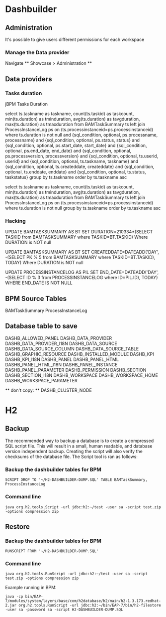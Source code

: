 Dashbuilder
============================================================================

Administration
----------------------------------------------------------------------------

It's possible to give users different permissions for each workspace

### Manage the Data provider

Navigate ** Showcase > Administration **




Data providers
----------------------------------------------------------------------------

### Tasks duration

jBPM Tasks Duration

select ts.taskname as taskname, count(ts.taskid) as taskcount, min(ts.duration) as tminduration, avg(ts.duration) as tavgduration, max(ts.duration) as tmaxduration from BAMTaskSummary ts left join ProcessInstanceLog ps on (ts.processinstanceid=ps.processinstanceid) where ts.duration is not null and {sql_condition, optional, ps.processname, processname} and {sql_condition, optional, ps.status, status} and {sql_condition, optional, ps.start_date, start_date} and {sql_condition, optional, ps.end_date, end_date} and {sql_condition, optional, ps.processversion, processversion} and {sql_condition, optional, ts.userid, userid} and {sql_condition, optional, ts.taskname, taskname} and {sql_condition, optional, ts.createddate, createddate} and {sql_condition, optional, ts.enddate, enddate} and {sql_condition, optional, ts.status, taskstatus} group by ts.taskname order by ts.taskname asc

select ts.taskname as taskname, count(ts.taskid) as taskcount, min(ts.duration) as tminduration, avg(ts.duration) as tavgduration, max(ts.duration) as tmaxduration from BAMTaskSummary ts left join ProcessInstanceLog ps on (ts.processinstanceid=ps.processinstanceid) where ts.duration is not null group by ts.taskname order by ts.taskname asc

### Hacking

UPDATE BAMTASKSUMMARY AS BT SET DURATION=210334*(SELECT TASKID from BAMTASKSUMMARY where TASKID=BT.TASKID) Where DURATION is NOT null

UPDATE BAMTASKSUMMARY AS BT SET CREATEDDATE=DATEADD('DAY', -(SELECT PK % 5 from BAMTASKSUMMARY where TASKID=BT.TASKID), TODAY) Where DURATION is NOT null


UPDATE PROCESSINSTANCELOG AS PIL SET END_DATE=DATEADD('DAY', -(SELECT ID % 3 from PROCESSINSTANCELOG where ID=PIL.ID), TODAY) WHERE END_DATE IS NOT NULL

BPM Source Tables
----------------------------------------------------------------------------

BAMTaskSummary
ProcessInstanceLog

Database table to save
----------------------------------------------------------------------------

DASHB_ALLOWED_PANEL
DASHB_DATA_PROVIDER
DASHB_DATA_PROVIDER_I18N
DASHB_DATA_SOURCE
DASHB_DATA_SOURCE_COLUMN
DASHB_DATA_SOURCE_TABLE
DASHB_GRAPHIC_RESOURCE
DASHB_INSTALLED_MODULE
DASHB_KPI
DASHB_KPI_I18N
DASHB_PANEL
DASHB_PANEL_HTML
DASHB_PANEL_HTML_I18N
DASHB_PANEL_INSTANCE
DASHB_PANEL_PARAMETER
DASHB_PERMISSION
DASHB_SECTION
DASHB_SECTION_I18N
DASHB_WORKSPACE
DASHB_WORKSPACE_HOME
DASHB_WORKSPACE_PARAMETER

** don't copy: **
DASHB_CLUSTER_NODE


H2
============================================================================

Backup
----------------------------------------------------------------------------

The recommended way to backup a database is to create a compressed SQL script file. This will result in a small, human readable, and database version independent backup. Creating the script will also verify the checksums of the database file. The Script tool is ran as follows:


### Backup the dashbuilder tables for BPM

    SCRIPT DROP TO '~/H2-DASHBUILDER-DUMP.SQL' TABLE BAMTaskSummary, ProcessInstanceLog

### Command line

    java org.h2.tools.Script -url jdbc:h2:~/test -user sa -script test.zip -options compression zip


Restore
----------------------------------------------------------------------------

### Backup the dashbuilder tables for BPM

    RUNSCRIPT FROM '~/H2-DASHBUILDER-DUMP.SQL' 


### Command line

    java org.h2.tools.RunScript -url jdbc:h2:~/test -user sa -script test.zip -options compression zip

Example running in BPM:

    java -cp bin/EAP-7/modules/system/layers/base/com/h2database/h2/main/h2-1.3.173.redhat-2.jar org.h2.tools.RunScript -url jdbc:h2:~/bin/EAP-7/bin/h2-filestore -user sa -password sa -script H2-DASHBUILDER-DUMP.SQL


